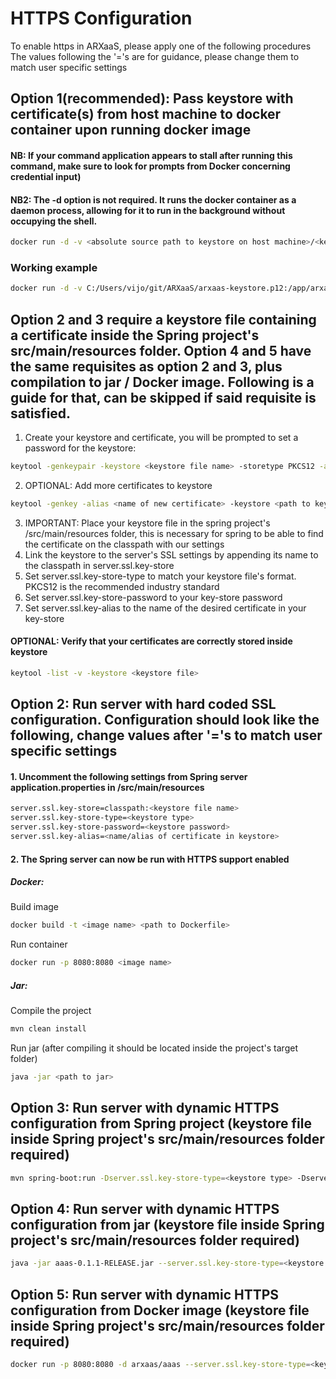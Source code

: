 
# HTTPS Configuration

To enable https in ARXaaS, please apply one of the following procedures
The values following the '='s are for guidance,
please change them to match user specific settings

## Option 1(recommended): Pass keystore with certificate(s) from host machine to docker container upon running docker image
#### NB: If your command application appears to stall after running this command, make sure to look for prompts from Docker concerning credential input)
#### NB2: The -d option is not required. It runs the docker container as a daemon process, allowing for it to run in the background without occupying the shell.
```bash
docker run -d -v <absolute source path to keystore on host machine>/<keystore file name>:<relative path from root directory in docker container to destination>/<keystore file name> -p 8080:8080 <docker image name> --server.ssl.key-store-type=<keystore type> --server.ssl.key-store=classpath:<keystore file name> --server.ssl.key-store-password=<keystore password> --server.ssl.key-alias=<name/alias of certificate in keystore>
```

### Working example 
```bash
docker run -d -v C:/Users/vijo/git/ARXaaS/arxaas-keystore.p12:/app/arxaas-keystore.p12 -p 8080:8080 arxaas/aaas:test --server.ssl.key-store-type=PKCS12 --server.ssl.key-store=classpath:arxaas-keystore.p12 --server.ssl.key-store-password=password --server.ssl.key-alias=arxaas-https
```
## Option 2 and 3 require a keystore file containing a certificate inside the Spring project's src/main/resources folder. Option 4 and 5  have the same requisites as option 2 and 3, plus compilation to jar / Docker image. Following is a guide for that, can be skipped if said requisite is satisfied.
1. Create your keystore and certificate, you will be prompted to set a password for the keystore:
```bash
keytool -genkeypair -keystore <keystore file name> -storetype PKCS12 -alias <name of new certificate> -keyalg RSA -keysize 2048 -validity 360
```
2. OPTIONAL: Add more certificates to keystore
```bash
keytool -genkey -alias <name of new certificate> -keystore <path to keystore> -storetype PKCS12 -keyalg RSA -storepass <keystore password> -validity 730 -keysize 2048
```
3. IMPORTANT: Place your keystore file in the spring project's /src/main/resources folder, this is necessary for spring to be able to find the certificate on the classpath with our settings
4. Link the keystore to the server's SSL settings by appending its name to the classpath in server.ssl.key-store
5. Set server.ssl.key-store-type to match your keystore file's format. PKCS12 is the recommended industry standard
6. Set server.ssl.key-store-password to your key-store password
7. Set server.ssl.key-alias to the name of the desired certificate in your key-store

#### OPTIONAL: Verify that your certificates are correctly stored inside keystore
```bash
keytool -list -v -keystore <keystore file>
```

## Option 2: Run server with hard coded SSL configuration. Configuration should look like the following, change values after '='s to match user specific settings
#### 1. Uncomment the following settings from Spring server application.properties in /src/main/resources
```bash
server.ssl.key-store=classpath:<keystore file name>
server.ssl.key-store-type=<keystore type>
server.ssl.key-store-password=<keystore password>
server.ssl.key-alias=<name/alias of certificate in keystore>
```
#### 2. The Spring server can now be run with HTTPS support enabled
##### Docker: 
Build image
```bash
docker build -t <image name> <path to Dockerfile>
```
Run container
```bash
docker run -p 8080:8080 <image name>
```
##### Jar: 
Compile the project
```bash
mvn clean install 
```
Run jar (after compiling it should be located inside the project's target folder) 
```bash
java -jar <path to jar>
```

## Option 3: Run server with dynamic HTTPS configuration from Spring project (keystore file inside Spring project's src/main/resources folder required)
```bash
mvn spring-boot:run -Dserver.ssl.key-store-type=<keystore type> -Dserver.ssl.key-store=classpath:<keystore file name> -Dserver.ssl.key-store-password=<keystore password> -Dserver.ssl.key-alias=<name/alias of certificate in keystore>
```

## Option 4: Run server with dynamic HTTPS configuration from jar (keystore file inside Spring project's src/main/resources folder required)
```bash
java -jar aaas-0.1.1-RELEASE.jar --server.ssl.key-store-type=<keystore type> --server.ssl.key-store=classpath:<keystore file name> --server.ssl.key-store-password=<keystore password> --server.ssl.key-alias=<name/alias of certificate in keystore>
```

## Option 5: Run server with dynamic HTTPS configuration from Docker image (keystore file inside Spring project's src/main/resources folder required)
```bash
docker run -p 8080:8080 -d arxaas/aaas --server.ssl.key-store-type=<keystore type> --server.ssl.key-store=classpath:<keystore file name> --server.ssl.key-store-password=<keystore password> --server.ssl.key-alias=<name/alias of certificate in keystore>
```
